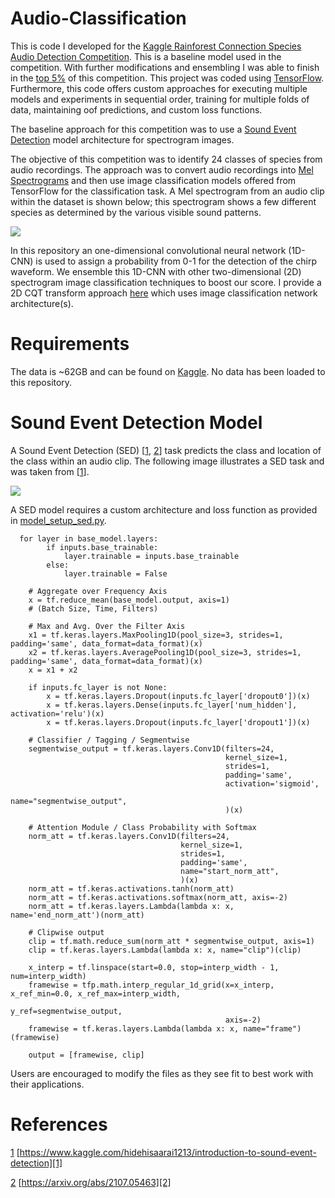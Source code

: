 # Audio-Classification
This is code I developed for the [Kaggle Rainforest Connection Species Audio Detection Competition](https://www.kaggle.com/c/rfcx-species-audio-detection/overview). This is a baseline model used in the competition. With further modifications  and ensembling I was able to finish in the [top 5%](https://www.kaggle.com/dunlap0924) of this competition. This project was coded using [TensorFlow](https://www.tensorflow.org/). Furthermore, this code offers custom approaches for executing multiple models and experiments in sequential order, training for multiple folds of data, maintaining oof predictions, and custom loss functions. 

The baseline approach for this competition was to use a [Sound Event Detection](https://www.kaggle.com/hidehisaarai1213/introduction-to-sound-event-detection) model architecture for spectrogram images. 

The objective of this competition was to identify 24 classes of species from audio recordings. The approach was to convert audio recordings into [Mel Spectrograms](https://librosa.org/doc/main/generated/librosa.feature.melspectrogram.html) and then use image classification models offered from TensorFlow for the classification task. A Mel spectrogram from an audio clip within the dataset is shown below; this spectrogram shows a few different species as determined by the various visible sound patterns.

![](https://github.com/mddunlap924/Rainforest---Audio-Classificaiton/tree/main/Images/Mel_Spectrogram.png)

In this repository an one-dimensional convolutional neural network (1D-CNN) is used to assign a probability from 0-1 for the detection of the chirp waveform. We ensemble this 1D-CNN with other two-dimensional (2D) spectrogram image classification techniques to boost our score. I provide a 2D CQT transform approach [here](https://github.com/mddunlap924/G2Net_Spectrogram-Classification) which uses image classification network architecture(s).

# Requirements

The data is ~62GB and can be found on [Kaggle](https://www.kaggle.com/c/rfcx-species-audio-detection/data). No data has been loaded to this repository.

# Sound Event Detection Model

A Sound Event Detection (SED) [[1][1], [2][2]] task predicts the class and location of the class within an audio clip. The following image illustrates a SED task and was taken from [[1][1]].

![](https://github.com/mddunlap924/Rainforest---Audio-Classificaiton/tree/main/Images/SED.png)

A SED model requires a custom architecture and loss function as provided in [model_setup_sed.py]().

```
  for layer in base_model.layers:
        if inputs.base_trainable:
            layer.trainable = inputs.base_trainable
        else:
            layer.trainable = False

    # Aggregate over Frequency Axis
    x = tf.reduce_mean(base_model.output, axis=1)
    # (Batch Size, Time, Filters)

    # Max and Avg. Over the Filter Axis
    x1 = tf.keras.layers.MaxPooling1D(pool_size=3, strides=1, padding='same', data_format=data_format)(x)
    x2 = tf.keras.layers.AveragePooling1D(pool_size=3, strides=1, padding='same', data_format=data_format)(x)
    x = x1 + x2

    if inputs.fc_layer is not None:
        x = tf.keras.layers.Dropout(inputs.fc_layer['dropout0'])(x)
        x = tf.keras.layers.Dense(inputs.fc_layer['num_hidden'], activation='relu')(x)
        x = tf.keras.layers.Dropout(inputs.fc_layer['dropout1'])(x)

    # Classifier / Tagging / Segmentwise
    segmentwise_output = tf.keras.layers.Conv1D(filters=24,
                                                kernel_size=1,
                                                strides=1,
                                                padding='same',
                                                activation='sigmoid',
                                                name="segmentwise_output",
                                                )(x)

    # Attention Module / Class Probability with Softmax
    norm_att = tf.keras.layers.Conv1D(filters=24,
                                      kernel_size=1,
                                      strides=1,
                                      padding='same',
                                      name="start_norm_att",
                                      )(x)
    norm_att = tf.keras.activations.tanh(norm_att)
    norm_att = tf.keras.activations.softmax(norm_att, axis=-2)
    norm_att = tf.keras.layers.Lambda(lambda x: x, name='end_norm_att')(norm_att)

    # Clipwise output
    clip = tf.math.reduce_sum(norm_att * segmentwise_output, axis=1)
    clip = tf.keras.layers.Lambda(lambda x: x, name="clip")(clip)

    x_interp = tf.linspace(start=0.0, stop=interp_width - 1, num=interp_width)
    framewise = tfp.math.interp_regular_1d_grid(x=x_interp, x_ref_min=0.0, x_ref_max=interp_width,
                                                y_ref=segmentwise_output,
                                                axis=-2)
    framewise = tf.keras.layers.Lambda(lambda x: x, name="frame")(framewise)

    output = [framewise, clip]
```

Users are encouraged to modify the files as they see fit to best work with their applications. 

# References

[1] [https://www.kaggle.com/hidehisaarai1213/introduction-to-sound-event-detection][1]

[2] [https://arxiv.org/abs/2107.05463][2]

[1]: https://arxiv.org/abs/2107.05463
[2]: https://arxiv.org/abs/2107.05463


